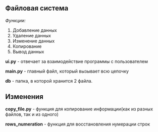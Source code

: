 ## Файловая система
*Функции:*
1. Добавление данных
2. Удаление данных
3. Изменение данных
3. Копирование
4. Вывод данных

**ui.py** - отвечает за взаимодействие программы с пользователем

**main.py** - главный файл, который вызывает всю цепочку

**db** - папка, в которой хранится 2 файла.

## Изменения
**copy_file.py** - функция для копирование информации(как из разных файлов, так и из одного)

**rows_numeration** - функция для восстановления нумерации строк
